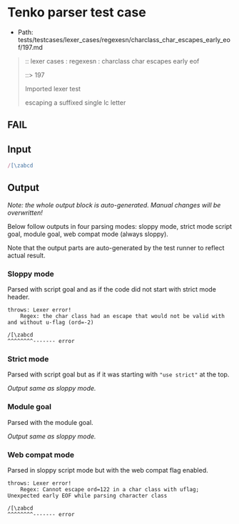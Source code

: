 # Tenko parser test case

- Path: tests/testcases/lexer_cases/regexesn/charclass_char_escapes_early_eof/197.md

> :: lexer cases : regexesn : charclass char escapes early eof
>
> ::> 197
>
> Imported lexer test
>
> escaping a suffixed single lc letter

## FAIL

## Input

`````js
/[\zabcd
`````

## Output

_Note: the whole output block is auto-generated. Manual changes will be overwritten!_

Below follow outputs in four parsing modes: sloppy mode, strict mode script goal, module goal, web compat mode (always sloppy).

Note that the output parts are auto-generated by the test runner to reflect actual result.

### Sloppy mode

Parsed with script goal and as if the code did not start with strict mode header.

`````
throws: Lexer error!
    Regex: the char class had an escape that would not be valid with and without u-flag (ord=-2)

/[\zabcd
^^^^^^^^------- error
`````

### Strict mode

Parsed with script goal but as if it was starting with `"use strict"` at the top.

_Output same as sloppy mode._

### Module goal

Parsed with the module goal.

_Output same as sloppy mode._

### Web compat mode

Parsed in sloppy script mode but with the web compat flag enabled.

`````
throws: Lexer error!
    Regex: Cannot escape ord=122 in a char class with uflag; Unexpected early EOF while parsing character class

/[\zabcd
^^^^^^^^------- error
`````

